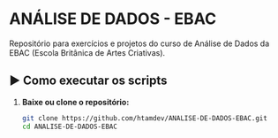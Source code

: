 # ANÁLISE DE DADOS - EBAC

Repositório para exercícios e projetos do curso de Análise de Dados da EBAC (Escola Britânica de Artes Criativas).

## ▶ Como executar os scripts

1. **Baixe ou clone o repositório:**
   ```sh
   git clone https://github.com/htamdev/ANALISE-DE-DADOS-EBAC.git
   cd ANALISE-DE-DADOS-EBAC
